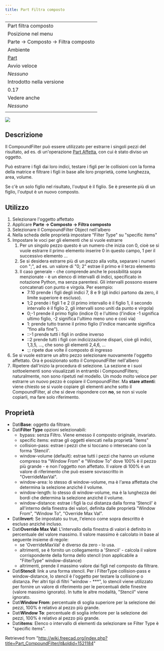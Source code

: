 ```yaml
---
title: Part Filtra composto
---
```

|  |
| --- |
| Part filtra composto |
| Posizione nel menu |
| Parte → Composto → Filtra composto |
| Ambiente |
| [Part](/Part_Workbench/it "Part Workbench/it") |
| Avvio veloce |
| *Nessuno* |
| Introdotto nella versione |
| 0.17 |
| Vedere anche |
| *Nessuno* |
|  |

![](/images/CompoundFilter.png)

## Descrizione

Il CompoundFilter può essere utilizzato per estrarre i singoli pezzi del risultato, ad es. di un'operazione [Part Affetta](/Part_Slice/it "Part Slice/it"), con cui è stato diviso un oggetto.

Può estrarre i figli dai loro indici, testare i figli per le collisioni con la forma della matrice e filtrare i figli in base alle loro proprietà, come lunghezza, area, volume.

Se c'è un solo figlio nel risultato, l'output è il figlio. Se è presente più di un figlio, l'output è un nuovo composto.

## Utilizzo

1. Selezionare l'oggetto affettato
2. Applicare **Parte → Composto → Filtra composto**
3. Selezionare il CompoundFilter Object nell'albero
4. Nella scheda delle proprietà impostare "Filter Type" su "specific items"
5. Impostare le voci per gli elementi che si vuole estrarre
   1. Per un singolo pezzo questo è un numero che inizia con 0, cioè se si vuole estrarre il primo elemento inserire 0 in questo campo, 1 per il successivo elemento ...
   2. Se si desidera estrarre più di un pezzo alla volta, separare i numeri con ";", ad es. un valore di "0; 2" estrae il primo e il terzo elemento
   3. Il caso generale - che comprende anche le possibilità sopra menzionate - è un elenco di intervalli di indici, specificato in notazione Python, ma senza parentesi. Gli intervalli possono essere concatenati con punto e virgola. Per esempio:
      * 7:10 prende i figli degli indici 7, 8 e 9 (gli indici partono da zero, il limite superiore è escluso).
      * 1;2  prende i figli 1 e 2 (il primo intervallo è il figlio 1, il secondo intervallo è il figlio 2, gli intervalli sono uniti da punto e virgola)
      * 0;-1 prende il primo figlio (indice 0) e l'ultimo (l'indice -1 significa ultimo figlio, -2 significa l'ultimo meno uno e così via)
      * 1:  prende tutto tranne il primo figlio (l'indice mancante significa "fino alla fine").
      * ::-1 prende tutti i figli in ordine inverso
      * ::2  prende tutti i figli con indicizzazione dispari, cioè gli indici, 1,3,5, ..., che sono gli elementi 2,4,6, ...
      * :;:  ripete due volte il composto di ingresso
6. Se si vuole estrarre un altro pezzo selezionare nuovamente l'oggetto affettato. Ora è posizionato sotto il CompoundFilter nell'albero
7. Ripetere dall'inizio la procedura di selezione. La sezione e i suoi sottoelementi sono visualizzati in entrambi i CompoundFilters; naturalmente, non sono ripetuti nel modello. Un modo molto veloce per estrarre un nuovo pezzo è copiare il CompoundFilter. Ma **stare attenti**: viene chiesto se si vuole copiare gli elementi anche sotto il CompoundFilter, al che si deve rispondere con **no**, se non si vuole copiarli, ma fare solo riferimento.

## Proprietà

* Dati**Base**: oggetto da filtrare.
* Dati**Filter Type** opzioni selezionabili:
  + bypass: senza Filtro. Viene emesso il composto originale, invariato.
  + specific items: estrae gli oggetti elencati nella proprietà "items"
  + collision-pass: estrae i pezzi che si toccano o intersecano con la forma 'Stencil'.
  + window-volume (default): estrae tutti i pezzi che hanno un volume compreso tra "Window From" e "Window To" dove 100% è il pezzo più grande - e non l'oggetto non affettato. Il valore di 100% è un valore di riferimento che può essere sovrascritto in "OverrideMaxVal".
  + window-area: lo stesso di window-volume, ma è l'area affettata che determina la selezione anziché il volume.
  + window-length: lo stesso di window-volume, ma è la lunghezza dei bordi che determina la selezione anziché il volume.
  + window-distance: estrae i figli la cui distanza dalla forma 'Stencil' è all'interno della finestra dei valori, definita dalle proprietà "Window From", "Window To", "Override Max Val".
* Dati**Invert**: Se impostato su true, l'elenco come sopra descritto è escluso anziché incluso.
* Dati**Override Max Val**: L'intervallo della finestra di valori è definito in percentuale del valore massimo. Il valore massimo è calcolato in base al seguente insieme di regole:
  + se 'OverrideMaxVal' è diverso da zero - lo usa.
  + altrimenti, se è fornito un collegamento a 'Stencil' - calcola il valore corrispondente della forma dello stencil (non applicabile a "FilterType" window-distance)
  + altrimenti, prende il massimo valore dai figli nel composto da filtrare.
* Dati**Stencil**: link a una forma stencil. Per i FilterType collision-pass e window-distance, lo stencil è l'oggetto per testare la collisione o distanza. Per altri tipi di filtri "window - \*\*\*", lo stencil viene utilizzato per fornire un valore di riferimento per le percentuali delle finestre (valore massimo ignorato). In tutte le altre modalità, "Stencil" viene ignorato.
* Dati**Window From**: percentuale di soglia superiore per la selezione dei pezzi, 100% è relativo al pezzo più grande.
* Dati**Window To**: percentuale di soglia inferiore per la selezione dei pezzi, 100% è relativo al pezzo più grande.
* Dati**items**: Elenco o intervallo di elementi da selezionare se Filter Type è "specific items".

Retrieved from "<http://wiki.freecad.org/index.php?title=Part_CompoundFilter/it&oldid=1521184>"